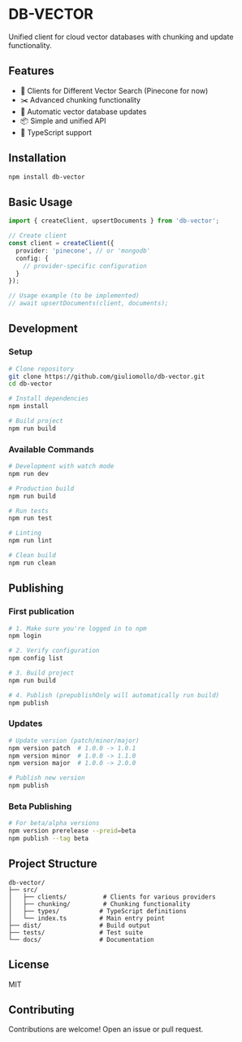 # DB-VECTOR

Unified client for cloud vector databases with chunking and update functionality.

## Features

- 🔌 Clients for Different Vector Search (Pinecone for now)
- ✂️ Advanced chunking functionality
- 🔄 Automatic vector database updates
- 📦 Simple and unified API
- 🚀 TypeScript support

## Installation

```bash
npm install db-vector
```

## Basic Usage

```typescript
import { createClient, upsertDocuments } from 'db-vector';

// Create client
const client = createClient({
  provider: 'pinecone', // or 'mongodb'
  config: {
    // provider-specific configuration
  }
});

// Usage example (to be implemented)
// await upsertDocuments(client, documents);
```

## Development

### Setup

```bash
# Clone repository
git clone https://github.com/giuliomollo/db-vector.git
cd db-vector

# Install dependencies
npm install

# Build project
npm run build
```

### Available Commands

```bash
# Development with watch mode
npm run dev

# Production build
npm run build

# Run tests
npm run test

# Linting
npm run lint

# Clean build
npm run clean
```

## Publishing

### First publication

```bash
# 1. Make sure you're logged in to npm
npm login

# 2. Verify configuration
npm config list

# 3. Build project
npm run build

# 4. Publish (prepublishOnly will automatically run build)
npm publish
```

### Updates

```bash
# Update version (patch/minor/major)
npm version patch  # 1.0.0 -> 1.0.1
npm version minor  # 1.0.0 -> 1.1.0
npm version major  # 1.0.0 -> 2.0.0

# Publish new version
npm publish
```

### Beta Publishing

```bash
# For beta/alpha versions
npm version prerelease --preid=beta
npm publish --tag beta
```

## Project Structure

```
db-vector/
├── src/
│   ├── clients/          # Clients for various providers
│   ├── chunking/         # Chunking functionality
│   ├── types/           # TypeScript definitions
│   └── index.ts         # Main entry point
├── dist/                # Build output
├── tests/               # Test suite
└── docs/                # Documentation
```

## License

MIT

## Contributing

Contributions are welcome! Open an issue or pull request.